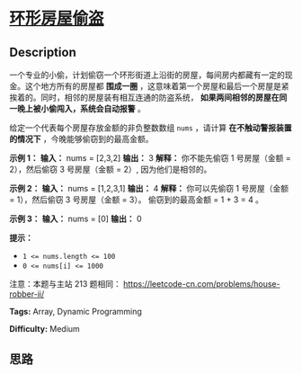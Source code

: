 # [环形房屋偷盗][title]

## Description

一个专业的小偷，计划偷窃一个环形街道上沿街的房屋，每间房内都藏有一定的现金。这个地方所有的房屋都 **围成一圈**
，这意味着第一个房屋和最后一个房屋是紧挨着的。同时，相邻的房屋装有相互连通的防盗系统， **如果两间相邻的房屋在同一晚上被小偷闯入，系统会自动报警** 。

给定一个代表每个房屋存放金额的非负整数数组 `nums` ，请计算  **在不触动警报装置的情况下** ，今晚能够偷窃到的最高金额。



**示例  1：**
            **输入：** nums = [2,3,2]    **输出：** 3    **解释：** 你不能先偷窃 1 号房屋（金额 = 2），然后偷窃 3 号房屋（金额 = 2）, 因为他们是相邻的。    

**示例 2：**
            **输入：** nums = [1,2,3,1]    **输出：** 4    **解释：** 你可以先偷窃 1 号房屋（金额 = 1），然后偷窃 3 号房屋（金额 = 3）。         偷窃到的最高金额 = 1 + 3 = 4 。

**示例 3：**
            **输入：** nums = [0]    **输出：** 0    



**提示：**

  * `1 <= nums.length <= 100`
  * `0 <= nums[i] <= 1000`



注意：本题与主站 213 题相同： <https://leetcode-cn.com/problems/house-robber-ii/>


**Tags:** Array, Dynamic Programming

**Difficulty:** Medium

## 思路

[title]: https://leetcode-cn.com/problems/PzWKhm
